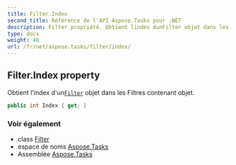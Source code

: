 ```yaml
---
title: Filter.Index
second_title: Référence de l'API Aspose.Tasks pour .NET
description: Filter propriété. Obtient lindex dunFilter objet dans les Filtres contenant objet.
type: docs
weight: 40
url: /fr/net/aspose.tasks/filter/index/
---
```

## Filter.Index property

Obtient l'index d'un[`Filter`](../) objet dans les Filtres contenant objet.

```csharp
public int Index { get; }
```

### Voir également

* class [Filter](../)
* espace de noms [Aspose.Tasks](../../filter/)
* Assemblée [Aspose.Tasks](../../../)


